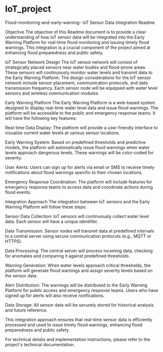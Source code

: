 # IoT_project
Flood-monitoring-and-early-warning-
IoT Sensor Data Integration Readme

Objective The objective of this Readme document is to provide a clear understanding of how IoT sensor data will be integrated into the Early Warning Platform for real-time flood monitoring and issuing timely flood warnings. This integration is a crucial component of the project aimed at enhancing flood preparedness and public safety.

IoT Sensor Network Design The IoT sensor network will consist of strategically placed sensors near water bodies and flood-prone areas. These sensors will continuously monitor water levels and transmit data to the Early Warning Platform. The design considerations for the IoT sensor network include sensor placement, communication protocols, and data transmission frequency. Each sensor node will be equipped with water level sensors and wireless communication modules.

Early Warning Platform The Early Warning Platform is a web-based system designed to display real-time water level data and issue flood warnings. The platform will be accessible to the public and emergency response teams. It will have the following key features:

Real-time Data Display: The platform will provide a user-friendly interface to visualize current water levels at various sensor locations.

Early Warning System: Based on predefined thresholds and predictive models, the platform will automatically issue flood warnings when water levels approach dangerous levels. These warnings will be color-coded for severity.

User Alerts: Users can sign up for alerts via email or SMS to receive timely notifications about flood warnings specific to their chosen locations.

Emergency Response Coordination: The platform will include features for emergency response teams to access data and coordinate actions during flood events.

Integration Approach The integration between IoT sensors and the Early Warning Platform will follow these steps:

Sensor Data Collection: IoT sensors will continuously collect water level data. Each sensor will have a unique identifier.

Data Transmission: Sensor nodes will transmit data at predefined intervals to a central server using secure communication protocols (e.g., MQTT or HTTPS).

Data Processing: The central server will process incoming data, checking for anomalies and comparing it against predefined thresholds.

Warning Generation: When water levels approach critical thresholds, the platform will generate flood warnings and assign severity levels based on the sensor data.

Alert Distribution: The warnings will be distributed to the Early Warning Platform for public access and emergency response teams. Users who have signed up for alerts will also receive notifications.

Data Storage: All sensor data will be securely stored for historical analysis and future reference.

This integration approach ensures that real-time sensor data is efficiently processed and used to issue timely flood warnings, enhancing flood preparedness and public safety.

For technical details and implementation instructions, please refer to the project's technical documentation.

